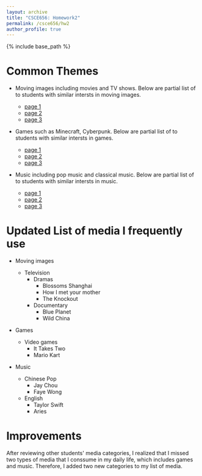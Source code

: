 ```yaml
---
layout: archive
title: "CSCE656: Homework2"
permalink: /csce656/hw2
author_profile: true
---
```


{% include base_path %}

Common Themes
======
* Moving images including movies and TV shows. Below are partial list of to students with similar intersts in moving images.
    * [page 1](https://shreyasskasetty-tamu.github.io/PersonalWebsite/)
    * [page 2](https://sites.google.com/tamu.edu/vincent-lobello-csce445/home)
    * [page 3](https://people.tamu.edu/~kdaoq2819/)

* Games such as Minecraft, Cyberpunk. Below are partial list of to students with similar intersts in games.
    * [page 1](https://shreyasskasetty-tamu.github.io/PersonalWebsite/)
    * [page 2](https://yxchen95.github.io//csce656/)
    * [page 3](https://mathewakhil.github.io/)

* Music including pop music and classical music. Below are partial list of to students with similar intersts in music.
    * [page 1](https://kimberlykchen.wixsite.com/kimchencsce445)
    * [page 2](https://hdhulipala02.wixsite.com/website/media-list)
    * [page 3](https://people.tamu.edu/~benson221655/CS445)


Updated List of media I frequently use
======
* Moving images
  * Television
    * Dramas
      * Blossoms Shanghai
      * How I met your mother
      * The Knockout
    * Documentary
      * Blue Planet
      * Wild China

* Games
    * Video games
        * It Takes Two
        * Mario Kart

* Music
    * Chinese Pop
        * Jay Chou
        * Faye Wong
    * English 
        * Taylor Swift
        * Aries

Improvements
======
After reviewing other students' media categories, I realized that I missed two types of media that I conssume in my daily life, which includes games and music. Therefore, I added two new categories to my list of media.




